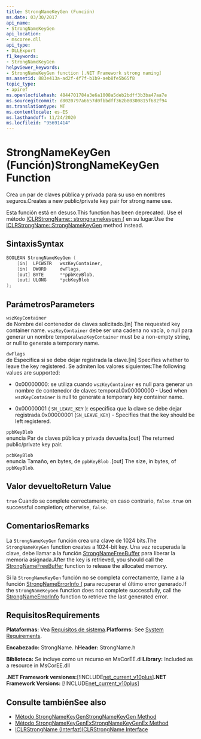 ```yaml
---
title: StrongNameKeyGen (Función)
ms.date: 03/30/2017
api_name:
- StrongNameKeyGen
api_location:
- mscoree.dll
api_type:
- DLLExport
f1_keywords:
- StrongNameKeyGen
helpviewer_keywords:
- StrongNameKeyGen function [.NET Framework strong naming]
ms.assetid: 883e413a-ad2f-4f7f-b1b9-aeb8fe5b65f8
topic_type:
- apiref
ms.openlocfilehash: 4844701784a3e6a1008a5deb2bdff3b3ba47aa7e
ms.sourcegitcommit: d8020797a6657d0fbbdff362b80300815f682f94
ms.translationtype: MT
ms.contentlocale: es-ES
ms.lasthandoff: 11/24/2020
ms.locfileid: "95691414"
---
```

# <a name="strongnamekeygen-function"></a><span data-ttu-id="2139a-102">StrongNameKeyGen (Función)</span><span class="sxs-lookup"><span data-stu-id="2139a-102">StrongNameKeyGen Function</span></span>

<span data-ttu-id="2139a-103">Crea un par de claves pública y privada para su uso en nombres seguros.</span><span class="sxs-lookup"><span data-stu-id="2139a-103">Creates a new public/private key pair for strong name use.</span></span>  
  
 <span data-ttu-id="2139a-104">Esta función está en desuso.</span><span class="sxs-lookup"><span data-stu-id="2139a-104">This function has been deprecated.</span></span> <span data-ttu-id="2139a-105">Use el método [ICLRStrongName:: strongnamekeygen (](../hosting/iclrstrongname-strongnamekeygen-method.md) en su lugar.</span><span class="sxs-lookup"><span data-stu-id="2139a-105">Use the [ICLRStrongName::StrongNameKeyGen](../hosting/iclrstrongname-strongnamekeygen-method.md) method instead.</span></span>  
  
## <a name="syntax"></a><span data-ttu-id="2139a-106">Sintaxis</span><span class="sxs-lookup"><span data-stu-id="2139a-106">Syntax</span></span>  
  
```cpp  
BOOLEAN StrongNameKeyGen (  
    [in]  LPCWSTR   wszKeyContainer,  
    [in]  DWORD     dwFlags,  
    [out] BYTE      **ppbKeyBlob,  
    [out] ULONG     *pcbKeyBlob  
);  
```  
  
## <a name="parameters"></a><span data-ttu-id="2139a-107">Parámetros</span><span class="sxs-lookup"><span data-stu-id="2139a-107">Parameters</span></span>  

 `wszKeyContainer`  
 <span data-ttu-id="2139a-108">de Nombre del contenedor de claves solicitado.</span><span class="sxs-lookup"><span data-stu-id="2139a-108">[in] The requested key container name.</span></span> <span data-ttu-id="2139a-109">`wszKeyContainer` debe ser una cadena no vacía, o null para generar un nombre temporal.</span><span class="sxs-lookup"><span data-stu-id="2139a-109">`wszKeyContainer` must be a non-empty string, or null to generate a temporary name.</span></span>  
  
 `dwFlags`  
 <span data-ttu-id="2139a-110">de Especifica si se debe dejar registrada la clave.</span><span class="sxs-lookup"><span data-stu-id="2139a-110">[in] Specifies whether to leave the key registered.</span></span> <span data-ttu-id="2139a-111">Se admiten los valores siguientes:</span><span class="sxs-lookup"><span data-stu-id="2139a-111">The following values are supported:</span></span>  
  
- <span data-ttu-id="2139a-112">0x00000000: se utiliza cuando `wszKeyContainer` es null para generar un nombre de contenedor de claves temporal.</span><span class="sxs-lookup"><span data-stu-id="2139a-112">0x00000000 - Used when `wszKeyContainer` is null to generate a temporary key container name.</span></span>  
  
- <span data-ttu-id="2139a-113">0x00000001 ( `SN_LEAVE_KEY` ): especifica que la clave se debe dejar registrada.</span><span class="sxs-lookup"><span data-stu-id="2139a-113">0x00000001 (`SN_LEAVE_KEY`) - Specifies that the key should be left registered.</span></span>  
  
 `ppbKeyBlob`  
 <span data-ttu-id="2139a-114">enuncia Par de claves pública y privada devuelta.</span><span class="sxs-lookup"><span data-stu-id="2139a-114">[out] The returned public/private key pair.</span></span>  
  
 `pcbKeyBlob`  
 <span data-ttu-id="2139a-115">enuncia Tamaño, en bytes, de `ppbKeyBlob` .</span><span class="sxs-lookup"><span data-stu-id="2139a-115">[out] The size, in bytes, of `ppbKeyBlob`.</span></span>  
  
## <a name="return-value"></a><span data-ttu-id="2139a-116">Valor devuelto</span><span class="sxs-lookup"><span data-stu-id="2139a-116">Return Value</span></span>  

 <span data-ttu-id="2139a-117">`true` Cuando se complete correctamente; en caso contrario, `false` .</span><span class="sxs-lookup"><span data-stu-id="2139a-117">`true` on successful completion; otherwise, `false`.</span></span>  
  
## <a name="remarks"></a><span data-ttu-id="2139a-118">Comentarios</span><span class="sxs-lookup"><span data-stu-id="2139a-118">Remarks</span></span>  

 <span data-ttu-id="2139a-119">La `StrongNameKeyGen` función crea una clave de 1024 bits.</span><span class="sxs-lookup"><span data-stu-id="2139a-119">The `StrongNameKeyGen` function creates a 1024-bit key.</span></span> <span data-ttu-id="2139a-120">Una vez recuperada la clave, debe llamar a la función [StrongNameFreeBuffer](strongnamefreebuffer-function.md) para liberar la memoria asignada.</span><span class="sxs-lookup"><span data-stu-id="2139a-120">After the key is retrieved, you should call the [StrongNameFreeBuffer](strongnamefreebuffer-function.md) function to release the allocated memory.</span></span>  
  
 <span data-ttu-id="2139a-121">Si la `StrongNameKeyGen` función no se completa correctamente, llame a la función [StrongNameErrorInfo (](strongnameerrorinfo-function.md) para recuperar el último error generado.</span><span class="sxs-lookup"><span data-stu-id="2139a-121">If the `StrongNameKeyGen` function does not complete successfully, call the [StrongNameErrorInfo](strongnameerrorinfo-function.md) function to retrieve the last generated error.</span></span>  
  
## <a name="requirements"></a><span data-ttu-id="2139a-122">Requisitos</span><span class="sxs-lookup"><span data-stu-id="2139a-122">Requirements</span></span>  

 <span data-ttu-id="2139a-123">**Plataformas:** Vea [Requisitos de sistema](../../get-started/system-requirements.md).</span><span class="sxs-lookup"><span data-stu-id="2139a-123">**Platforms:** See [System Requirements](../../get-started/system-requirements.md).</span></span>  
  
 <span data-ttu-id="2139a-124">**Encabezado:** StrongName. h</span><span class="sxs-lookup"><span data-stu-id="2139a-124">**Header:** StrongName.h</span></span>  
  
 <span data-ttu-id="2139a-125">**Biblioteca:** Se incluye como un recurso en MsCorEE.dll</span><span class="sxs-lookup"><span data-stu-id="2139a-125">**Library:** Included as a resource in MsCorEE.dll</span></span>  
  
 <span data-ttu-id="2139a-126">**.NET Framework versiones:**[!INCLUDE[net_current_v10plus](../../../../includes/net-current-v10plus-md.md)]</span><span class="sxs-lookup"><span data-stu-id="2139a-126">**.NET Framework Versions:** [!INCLUDE[net_current_v10plus](../../../../includes/net-current-v10plus-md.md)]</span></span>  
  
## <a name="see-also"></a><span data-ttu-id="2139a-127">Consulte también</span><span class="sxs-lookup"><span data-stu-id="2139a-127">See also</span></span>

- [<span data-ttu-id="2139a-128">Método StrongNameKeyGen</span><span class="sxs-lookup"><span data-stu-id="2139a-128">StrongNameKeyGen Method</span></span>](../hosting/iclrstrongname-strongnamekeygen-method.md)
- [<span data-ttu-id="2139a-129">Método StrongNameKeyGenEx</span><span class="sxs-lookup"><span data-stu-id="2139a-129">StrongNameKeyGenEx Method</span></span>](../hosting/iclrstrongname-strongnamekeygenex-method.md)
- [<span data-ttu-id="2139a-130">ICLRStrongName (Interfaz)</span><span class="sxs-lookup"><span data-stu-id="2139a-130">ICLRStrongName Interface</span></span>](../hosting/iclrstrongname-interface.md)
